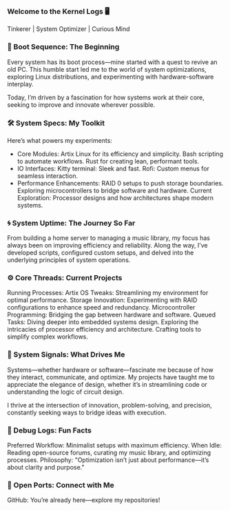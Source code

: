 ### Welcome to the Kernel Logs 🖥️
Tinkerer | System Optimizer | Curious Mind

### 🌟 Boot Sequence: The Beginning
Every system has its boot process—mine started with a quest to revive an old PC. This humble start led me to the world of system optimizations, exploring Linux distributions, and experimenting with hardware-software interplay.

Today, I’m driven by a fascination for how systems work at their core, seeking to improve and innovate wherever possible.

### 🛠 System Specs: My Toolkit
Here’s what powers my experiments:

- Core Modules:
Artix Linux for its efficiency and simplicity.
Bash scripting to automate workflows.
Rust for creating lean, performant tools.
- IO Interfaces:
Kitty terminal: Sleek and fast.
Rofi: Custom menus for seamless interaction.
- Performance Enhancements:
RAID 0 setups to push storage boundaries.
Exploring microcontrollers to bridge software and hardware.
Current Exploration: Processor designs and how architectures shape modern systems.

### 🌀 System Uptime: The Journey So Far
From building a home server to managing a music library, my focus has always been on improving efficiency and reliability. Along the way, I’ve developed scripts, configured custom setups, and delved into the underlying principles of system operations.

### ⚙️ Core Threads: Current Projects
Running Processes:
Artix OS Tweaks: Streamlining my environment for optimal performance.
Storage Innovation: Experimenting with RAID configurations to enhance speed and redundancy.
Microcontroller Programming: Bridging the gap between hardware and software.
Queued Tasks:
Diving deeper into embedded systems design.
Exploring the intricacies of processor efficiency and architecture.
Crafting tools to simplify complex workflows.

### 📡 System Signals: What Drives Me
Systems—whether hardware or software—fascinate me because of how they interact, communicate, and optimize. My projects have taught me to appreciate the elegance of design, whether it’s in streamlining code or understanding the logic of circuit design.

I thrive at the intersection of innovation, problem-solving, and precision, constantly seeking ways to bridge ideas with execution.


### 🔧 Debug Logs: Fun Facts
Preferred Workflow: Minimalist setups with maximum efficiency.
When Idle: Reading open-source forums, curating my music library, and optimizing processes.
Philosophy: "Optimization isn’t just about performance—it’s about clarity and purpose."

### 📂 Open Ports: Connect with Me
GitHub: You’re already here—explore my repositories!
